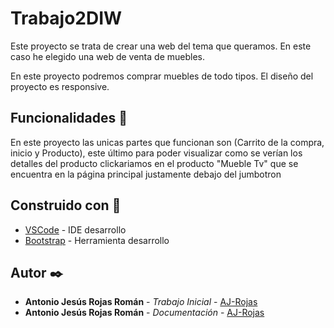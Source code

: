 # Trabajo2DIW

Este proyecto se trata de crear una web del tema que queramos. En este caso he elegido una web de venta de muebles.

En este proyecto podremos comprar muebles de todo tipos. El diseño del proyecto es responsive.


## Funcionalidades 🔧

En este proyecto las unicas partes que funcionan son (Carrito de la compra, inicio y Producto), este último para poder visualizar como se verían
los detalles del producto clickariamos en el producto "Mueble Tv" que se encuentra en la página principal justamente debajo del jumbotron


## Construido con :hammer:

* [VSCode](https://code.visualstudio.com/docs) - IDE desarrollo
* [Bootstrap](https://getbootstrap.com/docs/4.4/getting-started/introduction/) - Herramienta desarrollo

## Autor ✒️

* **Antonio Jesús Rojas Román** - *Trabajo Inicial* - [AJ-Rojas](https://github.com/AJ-Rojas)
* **Antonio Jesús Rojas Román** - *Documentación* - [AJ-Rojas](https://github.com/AJ-Rojas)